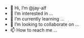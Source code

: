 - 👋 Hi, I’m @jay-alf
- 👀 I’m interested in ...
- 🌱 I’m currently learning ...
- 💞️ I’m looking to collaborate on ...
- 📫 How to reach me ...

<!---
jay-alf/jay-alf is a ✨ special ✨ repository because its `README.md` (this file) appears on your GitHub profile.
You can click the Preview link to take a look at your changes.
--->
